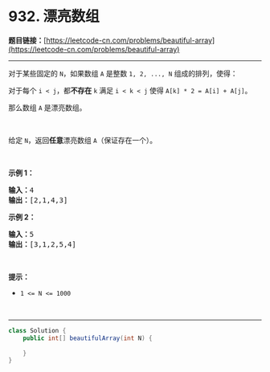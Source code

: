 # 932. 漂亮数组

**题目链接：**[https://leetcode-cn.com/problems/beautiful-array](https://leetcode-cn.com/problems/beautiful-array)

---

<div class="content__1Y2H">
 <div class="notranslate">
  <p>对于某些固定的&nbsp;<code>N</code>，如果数组&nbsp;<code>A</code>&nbsp;是整数&nbsp;<code>1, 2, ..., N</code>&nbsp;组成的排列，使得：</p> 
  <p>对于每个&nbsp;<code>i &lt; j</code>，都<strong>不存在</strong>&nbsp;<code>k</code> 满足&nbsp;<code>i &lt; k &lt; j</code>&nbsp;使得&nbsp;<code>A[k] * 2 = A[i] + A[j]</code>。</p> 
  <p>那么数组 <code>A</code>&nbsp;是漂亮数组。</p> 
  <p>&nbsp;</p> 
  <p>给定&nbsp;<code>N</code>，返回<strong>任意</strong>漂亮数组&nbsp;<code>A</code>（保证存在一个）。</p> 
  <p>&nbsp;</p> 
  <p><strong>示例 1：</strong></p> 
  <pre class="language-text"><strong>输入：</strong>4
<strong>输出：</strong>[2,1,4,3]
</pre> 
  <p><strong>示例 2：</strong></p> 
  <pre class="language-text"><strong>输入：</strong>5
<strong>输出：</strong>[3,1,2,5,4]</pre> 
  <p>&nbsp;</p> 
  <p><strong>提示：</strong></p> 
  <ul> 
   <li><code>1 &lt;= N &lt;= 1000</code></li> 
  </ul> 
  <p>&nbsp;</p> 
 </div>
</div>

---

```java
class Solution {
    public int[] beautifulArray(int N) {
        
    }
}
```